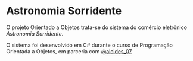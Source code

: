 # Astronomia Sorridente

O projeto Orientado a Objetos trata-se do sistema do comércio eletrônico *Astronomia Sorridente*.

O sistema foi desenvolvido em C# durante o curso de Programação Orientada a Objetos, em parceria com [@alcides_07](https://github.com/alcides07)
